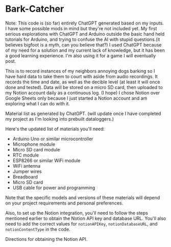 # Bark-Catcher

Note: This code is (so far) entirely ChatGPT generated based on my inputs. I have some possible mods in mind but they're not included yet.
My first serious explorations with ChatGPT and Arduino outside the basic hand held tutorials for Arduino, and trying to confuse the AI with stupid questions.(it believes bigfoot is a myth, can you believe that?)
I used ChatGPT because of my need for a solution and my current lack of knowledge, but it has been a good learning experience. I'm also using it for a game I will eventually post.

This is to record instances of my neighbors annoying dogs barking so I have hard data to take them to court with aside from audio recordings. 
It records the time and date, as well as the decible level (at least it will once done and tested). 
Data will be stored on a micro SD card, then uploaded to my Notion account daily as a continuous log. (I hope)
I chose Notion over Google Sheets only because I just started a Notion account and am exploring what I can do with it.

Material list as generated by ChatGPT.  (will update once I have completed my project as I'm looking into prebuilt dataloggers.)


Here's the updated list of materials you'll need:
- Arduino Uno or similar microcontroller
- Microphone module
- Micro SD card module
- RTC module
- ESP8266 or similar WiFi module
- WiFi antenna
- Jumper wires
- Breadboard
- Micro SD card
- USB cable for power and programming

Note that the specific models and versions of these materials will depend on your project requirements and personal preferences. 

Also, to set up the Notion integration, you'll need to follow the steps mentioned earlier to obtain the Notion API key and database URL. You'll also need to add the correct values for `notionAPIKey`, `notionDatabaseURL`, and `notionContentType` in the code.


Directions for obtaining the Notion API.


